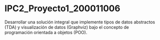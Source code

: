 # IPC2_Proyecto1_200011006
Desarrollar una solución integral que implemente tipos de datos abstractos (TDA) y visualización de datos (Graphviz) bajo el concepto de programación orientada a objetos (POO).
